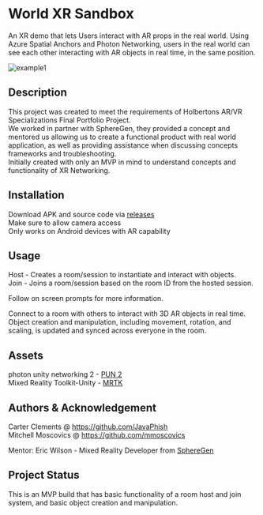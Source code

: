 # World XR Sandbox

An XR demo that lets Users interact with AR props in the real world. Using Azure Spatial Anchors and Photon Networking, users in the real world can see each other interacting with AR objects in real time, in the same position.

![example1](https://user-images.githubusercontent.com/31843656/133831706-e700f8fb-7a8c-428a-bd31-ddbff70cb563.png)

## Description

This project was created to meet the requirements of Holbertons AR/VR Specializations Final Portfolio Project.\
We worked in partner with SphereGen, they provided a concept and mentored us allowing us to create a functional product with real world application, as well as providing assistance when discussing concepts frameworks and troubleshooting.\
Initially created with only an MVP in mind to understand concepts and functionality of XR Networking.

## Installation

Download APK and source code via [releases](https://github.com/JavaPhish/World-XR-Sandbox/releases/tag/v1.0-android)\
Make sure to allow camera access\
Only works on Android devices with AR capability

## Usage

Host - Creates a room/session to instantiate and interact with objects.\
Join - Joins a room/session based on the room ID from the hosted session.

Follow on screen prompts for more information.

Connect to a room with others to interact with 3D AR objects in real time.\
Object creation and manipulation, including movement, rotation, and scaling, is updated and synced across everyone in the room.

## Assets

photon unity networking 2 - [PUN 2](https://assetstore.unity.com/packages/tools/network/pun-2-free-119922)\
Mixed Reality Toolkit-Unity - [MRTK](https://github.com/microsoft/MixedRealityToolkit-Unity)

## Authors & Acknowledgement

Carter Clements @ https://github.com/JavaPhish \
Mitchell Moscovics @ https://github.com/mmoscovics

Mentor: Eric Wilson - Mixed Reality Developer from [SphereGen](https://www.spheregen.com/?gclid=CjwKCAjwhaaKBhBcEiwA8acsHBuNKis23PG-9ShEze102cEGvanU1sbW8fNLO4F9BXxOBV_ORKrh1hoCPSEQAvD_BwE)

## Project Status

This is an MVP build that has basic functionality of a room host and join system, and basic object creation and manipulation.